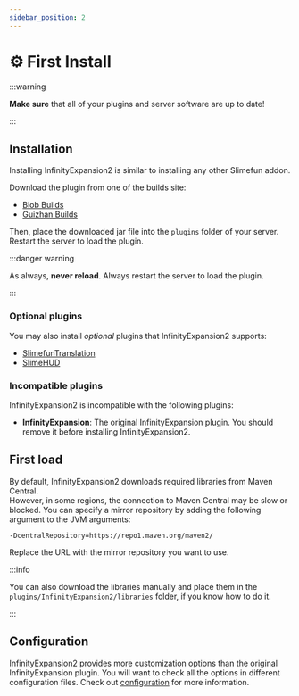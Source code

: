 ```yaml
---
sidebar_position: 2
---
```


# ⚙️ First Install

:::warning

**Make sure** that all of your plugins and server software are up to date!

:::

## Installation

Installing InfinityExpansion2 is similar to installing any other Slimefun addon.

Download the plugin from one of the builds site:

- [Blob Builds](https://blob.build/project/InfinityExpansion2)
- [Guizhan Builds](https://builds.guizhanss.com/ybw0014/InfinityExpansion2)

Then, place the downloaded jar file into the `plugins` folder of your server. Restart the server to load the plugin.

:::danger warning

As always, **never reload**. Always restart the server to load the plugin.

:::

### Optional plugins

You may also install *optional* plugins that InfinityExpansion2 supports:

- [SlimefunTranslation](https://blob.build/project/SlimefunTranslation)
- [SlimeHUD](https://blob.build/project/SlimeHUD)

### Incompatible plugins

InfinityExpansion2 is incompatible with the following plugins:

- **InfinityExpansion**: The original InfinityExpansion plugin. You should remove it before installing InfinityExpansion2.

## First load

By default, InfinityExpansion2 downloads required libraries from Maven Central.  
However, in some regions, the connection to Maven Central may be slow or blocked. You can specify a mirror repository by adding the following argument to the JVM arguments:

```shell
-DcentralRepository=https://repo1.maven.org/maven2/
```

Replace the URL with the mirror repository you want to use.

:::info

You can also download the libraries manually and place them in the `plugins/InfinityExpansion2/libraries` folder, if you know how to do it.

:::

## Configuration

InfinityExpansion2 provides more customization options than the original InfinityExpansion plugin. You will want to check all the options in different configuration files. Check out [configuration](/infinity-expansion-2/config/) for more information.

